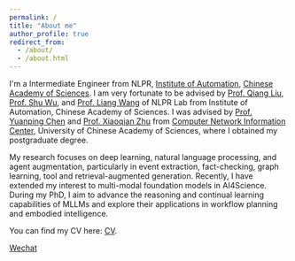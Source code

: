 ```yaml
---
permalink: /
title: "About me"
author_profile: true
redirect_from: 
  - /about/
  - /about.html
---
```


I'm a Intermediate Engineer from NLPR, [Institute of Automation](https://ia.cas.cn/), [Chinese Academy of Sciences](https://english.cas.cn/). I am very fortunate to be advised by [Prof. Qiang Liu](https://scholar.google.com/citations?user=D-lKLcMAAAAJ), [Prof. Shu Wu](https://scholar.google.com/citations?user=qVge6YYAAAAJ&hl=en), and [Prof. Liang Wang](https://scholar.google.com/citations?user=8kzzUboAAAAJ&hl=zh-CN) of NLPR Lab from Institute of Automation, Chinese Academy of Sciences. I was advised by [Prof. Yuanping Chen](https://cnic.cas.cn/sourcedb_cnic_cas/zw/zjrc/dsdw/202107/t20210702_6125751.html) and [Prof. Xiaoqian Zhu](https://scholar.google.com.hk/citations?user=1zMMq0QAAAAJ&hl=zh-CN) from [Computer Network Information Center](https://cnic.cas.cn/), University of Chinese Academy of Sciences, where I obtained my postgraduate degree.

My research focuses on deep learning, natural language processing, and agent augmentation, particularly in event extraction, fact-checking, graph learning, tool and retrieval-augmented generation. Recently, I have extended my interest to multi-modal foundation models in AI4Science. During my PhD, I aim to advance the reasoning and continual learning capabilities of MLLMs and explore their applications in workflow planning and embodied intelligence.

You can find my CV here: [CV](../assets/YunyueSu.pdf).

[Wechat](../images/wechat.png)
